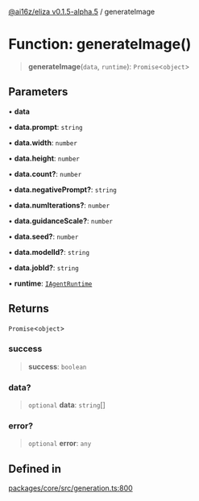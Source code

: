 [@ai16z/eliza v0.1.5-alpha.5](../index.md) / generateImage

# Function: generateImage()

> **generateImage**(`data`, `runtime`): `Promise`\<`object`\>

## Parameters

• **data**

• **data.prompt**: `string`

• **data.width**: `number`

• **data.height**: `number`

• **data.count?**: `number`

• **data.negativePrompt?**: `string`

• **data.numIterations?**: `number`

• **data.guidanceScale?**: `number`

• **data.seed?**: `number`

• **data.modelId?**: `string`

• **data.jobId?**: `string`

• **runtime**: [`IAgentRuntime`](../interfaces/IAgentRuntime.md)

## Returns

`Promise`\<`object`\>

### success

> **success**: `boolean`

### data?

> `optional` **data**: `string`[]

### error?

> `optional` **error**: `any`

## Defined in

[packages/core/src/generation.ts:800](https://github.com/MeremArt/Agent_Chimera/blob/main/packages/core/src/generation.ts#L800)
